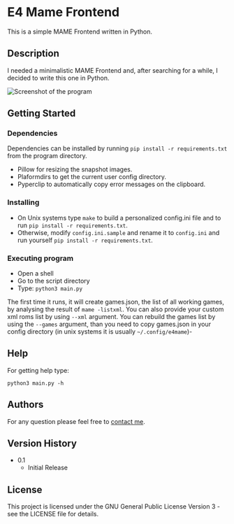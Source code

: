 # E4 Mame Frontend

This is a simple MAME Frontend written in Python.

## Description
I needed a minimalistic MAME Frontend and, after searching for a while, I decided to write this one in Python.

![Screenshot of the program](https://github.com/doriansoru/e4mame/assets/96388235/6ec1813f-fd75-47d0-80a6-325104e6d10f)

## Getting Started

### Dependencies
Dependencies can be installed by running
```pip install -r requirements.txt```
from the program directory.

* Pillow for resizing the snapshot images.
* Plaformdirs to get the current user config directory.
* Pyperclip to automatically copy error messages on the clipboard.

### Installing

* On Unix systems type `make` to build a personalized config.ini file and to run `pip install -r requirements.txt`.
* Otherwise, modify `config.ini.sample` and rename it to `config.ini` and run yourself `pip install -r requirements.txt`.

### Executing program

* Open a shell
* Go to the script directory
* Type:
```python3 main.py```

The first time it runs, it will create games.json, the list of all working games, by analysing the result of `mame -listxml`. You can also provide your custom xml roms list by using `--xml` argument.
You can rebuild the games list by using the `--games` argument, than you need to copy games.json in your config directory (in unix systems it is usually `~/.config/e4mame`)-

## Help

For getting help type:
```
python3 main.py -h
```

## Authors

For any question please feel free to [contact me](mailto:doriansoru@gmail.com).

## Version History
* 0.1
    * Initial Release

## License

This project is licensed under the GNU General Public License Version 3 - see the LICENSE file for details.
